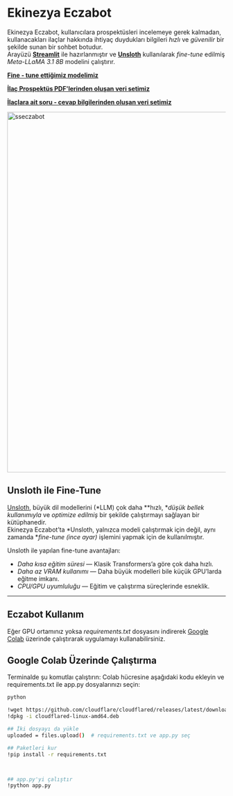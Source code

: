 #  Ekinezya Eczabot

Ekinezya Eczabot, kullanıcılara prospektüsleri incelemeye gerek kalmadan, kullanacakları ilaçlar hakkında ihtiyaç duydukları bilgileri *hızlı* ve *güvenilir* bir şekilde sunan bir sohbet botudur.  
Arayüzü **[Streamlit](https://github.com/streamlit/streamlit)** ile hazırlanmıştır ve **[Unsloth](https://github.com/unslothai/unsloth)** kullanılarak *fine-tune* edilmiş *Meta-LLaMA 3.1 8B* modelini çalıştırır.

**[Fine - tune ettiğimiz modelimiz](https://huggingface.co/Ekinezya2025/EczaciLlamaModel)**

**[İlaç Prospektüs PDF'lerinden oluşan veri setimiz](https://huggingface.co/datasets/Ekinezya2025/ilaclar)**

**[İlaçlara ait soru - cevap bilgilerinden oluşan veri setimiz](https://huggingface.co/datasets/Ekinezya2025/ilac-soru-cevap)**






<img width="1919" height="829" alt="sseczabot" src="https://github.com/user-attachments/assets/788f73eb-bbc5-4308-b9f4-3fa9ee7a81e4" />


##  Unsloth ile Fine-Tune

[Unsloth](https://github.com/unslothai/unsloth), büyük dil modellerini (*LLM) çok daha **hızlı, **düşük bellek kullanımıyla* ve *optimize edilmiş* bir şekilde çalıştırmayı sağlayan bir kütüphanedir.  
Ekinezya Eczabot’ta *Unsloth, yalnızca modeli çalıştırmak için değil, aynı zamanda **fine-tune (ince ayar)* işlemini yapmak için de kullanılmıştır.

Unsloth ile yapılan fine-tune avantajları:
-  *Daha kısa eğitim süresi* — Klasik Transformers’a göre çok daha hızlı.
- *Daha az VRAM kullanımı* — Daha büyük modelleri bile küçük GPU’larda eğitme imkanı.
- *CPU/GPU uyumluluğu* — Eğitim ve çalıştırma süreçlerinde esneklik.


---



## Eczabot Kullanım

Eğer GPU ortamınız yoksa *requirements.txt* dosyasını indirerek [Google Colab](https://colab.research.google.com/) üzerinde çalıştırarak uygulamayı kullanabilirsiniz.

## Google Colab Üzerinde Çalıştırma


Terminalde şu komutlaı çalıştırın:
Colab hücresine aşağıdaki kodu ekleyin ve requirements.txt ile app.py dosyalarınızı seçin:  
```bash
python

!wget https://github.com/cloudflare/cloudflared/releases/latest/download/cloudflared-linux-amd64.deb
!dpkg -i cloudflared-linux-amd64.deb

## İki dosyayı da yükle
uploaded = files.upload()  # requirements.txt ve app.py seç

## Paketleri kur
!pip install -r requirements.txt



## app.py'yi çalıştır
!python app.py
